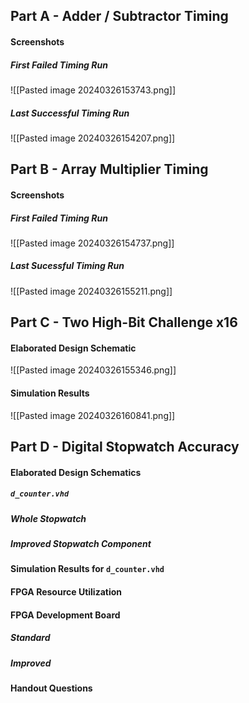 ## Part A - Adder / Subtractor Timing
#### Screenshots
##### First Failed Timing Run
![[Pasted image 20240326153743.png]]
##### Last Successful Timing Run
![[Pasted image 20240326154207.png]]
## Part B - Array Multiplier Timing
#### Screenshots
##### First Failed Timing Run
![[Pasted image 20240326154737.png]]
##### Last Sucessful Timing Run
![[Pasted image 20240326155211.png]]
## Part C - Two High-Bit Challenge x16 
#### Elaborated Design Schematic
![[Pasted image 20240326155346.png]]
#### Simulation Results
![[Pasted image 20240326160841.png]]
## Part D - Digital Stopwatch Accuracy
#### Elaborated Design Schematics
##### `d_counter.vhd`

##### Whole Stopwatch

##### Improved Stopwatch Component

#### Simulation Results for `d_counter.vhd`

#### FPGA Resource Utilization

#### FPGA Development Board
##### Standard

##### Improved

#### Handout Questions